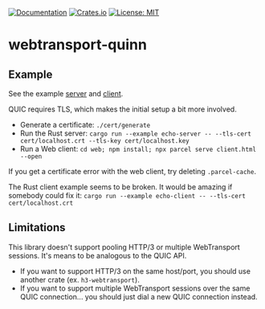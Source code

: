 [![Documentation](https://docs.rs/webtransport-quinn/badge.svg)](https://docs.rs/webtransport-quinn/)
[![Crates.io](https://img.shields.io/crates/v/webtransport-quinn.svg)](https://crates.io/crates/webtransport-quinn)
[![License: MIT](https://img.shields.io/badge/License-MIT-blue.svg)](LICENSE-MIT)

# webtransport-quinn

## Example

See the example [server](examples/echo-server.rs) and [client](examples/echo-client.rs).

QUIC requires TLS, which makes the initial setup a bit more involved.

-   Generate a certificate: `./cert/generate`
-   Run the Rust server: `cargo run --example echo-server -- --tls-cert cert/localhost.crt --tls-key cert/localhost.key`
-   Run a Web client: `cd web; npm install; npx parcel serve client.html --open`

If you get a certificate error with the web client, try deleting `.parcel-cache`.

The Rust client example seems to be broken.
It would be amazing if somebody could fix it: `cargo run --example echo-client -- --tls-cert cert/localhost.crt`

## Limitations

This library doesn't support pooling HTTP/3 or multiple WebTransport sessions.
It's means to be analogous to the QUIC API.

-   If you want to support HTTP/3 on the same host/port, you should use another crate (ex. `h3-webtransport`).
-   If you want to support multiple WebTransport sessions over the same QUIC connection... you should just dial a new QUIC connection instead.
